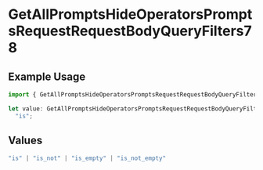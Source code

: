 # GetAllPromptsHideOperatorsPromptsRequestRequestBodyQueryFilters78

## Example Usage

```typescript
import { GetAllPromptsHideOperatorsPromptsRequestRequestBodyQueryFilters78 } from "@orq-ai/node/models/operations";

let value: GetAllPromptsHideOperatorsPromptsRequestRequestBodyQueryFilters78 =
  "is";
```

## Values

```typescript
"is" | "is_not" | "is_empty" | "is_not_empty"
```